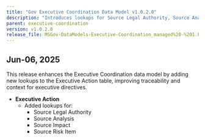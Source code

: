 ```yaml
---
title: "Gov Executive Coordination Data Model v1.0.2.0"
description: "Introduces lookups for Source Legal Authority, Source Analysis, Source Impact, and Source Risk Item to the Executive Action tables."
parent: executive-coordination
version: v1.0.2.0
release_file: MSGov-DataModels-Executive-Coordination_managed%20-%201.0.2.0.zip
---
```


## Jun-06, 2025

This release enhances the Executive Coordination data model by adding new lookups to the Executive Action table, improving traceability and context for executive directives.

- **Executive Action**
    - Added lookups for:
        - Source Legal Authority
        - Source Analysis
        - Source Impact
        - Source Risk Item
